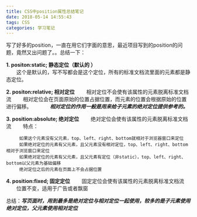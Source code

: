 ```yaml
---
title: CSS中position属性总结笔记
date: 2018-05-14 14:55:43
tags: CSS
categories: 学习笔记
---
```

写了好多的position，一直在用它们字面的意思，最近项目写到的position的问题，竟然又出问题了。。总结一下：

**1. positon:static; 静态定位（默认的 ）**  
　　这个是默认的，写不写都会是这个定位，所有的标准文档流里面的元素都是静态定位。

**2. positon:relative;  相对定位**
　　相对定位不会使有该属性的元素脱离标准文档流
　　相对定位会在页面原始的位置占据位置，而元素的位置会根据原始的位置进行偏移。
　　
　***相对定位的作用一般是用来给子元素的绝对定位提供参考的。***

**3. position:absolute;  绝对定位**
　　绝对定位会使有该属性的元素脱离标准文档流
　　特点：

		 如果这个元素没有父元素，top、left、right、bottom就相对于浏览器窗口来定位
		 如果绝对定位的元素有父元素，且父元素没有相对定位，top、left、right、bottom相对于浏览窗口来定位
		 如果绝对定位的元素有父元素，且父元素有定位（非static），top、left、right、bottom以父元素为基础偏移
		 绝对定位之后的元素在页面上不会占据位置

**4. position:fixed;   固定定位**
　　固定定位会使有该属性的元素脱离标准文档流
　　位置不变，适用于广告或者飘窗
 
总结：***写页面时，用到最多是绝对定位与相对定位一起使用，较多的是子元素使用绝对定位，父元素使用相对定位***